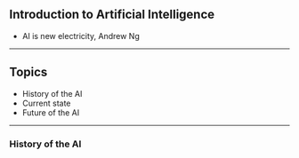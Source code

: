 ## Introduction to Artificial Intelligence

 
* AI is new electricity, Andrew Ng
  

---

## Topics

* History of the AI
* Current state
* Future of the AI

---

### History of the AI
